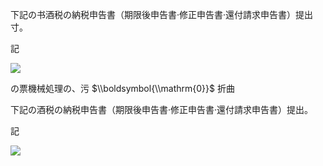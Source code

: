 下記の书酒税の納税申告書（期限後申告書·修正申告書·還付請求申告書）提出寸。

記

![](https://www.nta.go.jp/tmp/a558cec3-ea8a-4c0d-a3a2-4043ac8b7d8c/images/dc3e4f5e9c0e4a0435220eeb39b918bebc61c91405be0e495f08d96bdc14cf93.jpg)

の票機械処理の、污 $\\boldsymbol{\\mathrm{0}}$ 折曲

下記の酒税の納税申告書（期限後申告書·修正申告書·還付請求申告書）提出。

記

![](https://www.nta.go.jp/tmp/a558cec3-ea8a-4c0d-a3a2-4043ac8b7d8c/images/777861e3d466821855c98ac8a7c8cdf5076f66bdb10b7b7d58efb847fe6f8895.jpg)